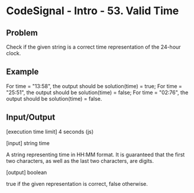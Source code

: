 # CodeSignal - Intro - 53. Valid Time

## Problem
Check if the given string is a correct time representation of the 24-hour clock.

## Example

For time = "13:58", the output should be
solution(time) = true;
For time = "25:51", the output should be
solution(time) = false;
For time = "02:76", the output should be
solution(time) = false.

## Input/Output

[execution time limit] 4 seconds (js)

[input] string time

A string representing time in HH:MM format. It is guaranteed that the first two characters, as well as the last two characters, are digits.

[output] boolean

true if the given representation is correct, false otherwise.
